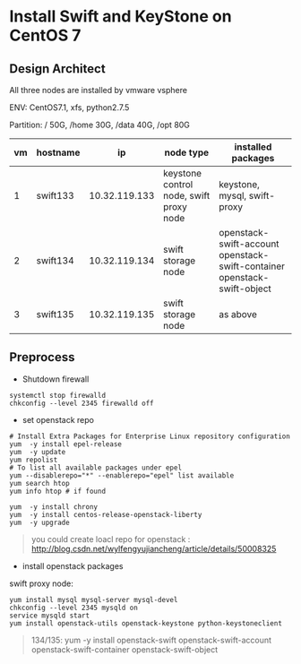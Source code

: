 # Install Swift and KeyStone on CentOS 7

<!-- toc -->

## Design Architect

All three nodes are installed by vmware vsphere

ENV: CentOS7.1, xfs, python2.7.5

Partition: \/ 50G, \/home 30G, \/data 40G, \/opt 80G

| vm | hostname | ip | node type | installed packages |
| --- | --- | --- | --- | --- |
| 1 | swift133 | 10.32.119.133 | keystone control node, swift proxy node | keystone, mysql, swift-proxy |
| 2 | swift134 | 10.32.119.134 | swift storage node | openstack-swift-account openstack-swift-container openstack-swift-object |
| 3 | swift135 | 10.32.119.135 | swift storage node | as above |

## Preprocess

* Shutdown firewall 

```
systemctl stop firewalld
chkconfig --level 2345 firewalld off
```

* set openstack repo  

```
# Install Extra Packages for Enterprise Linux repository configuration 
yum  -y install epel-release
yum  -y update
yum repolist
# To list all available packages under epel
yum --disablerepo="*" --enablerepo="epel" list available
yum search htop
yum info htop # if found

yum  -y install chrony
yum  -y install centos-release-openstack-liberty
yum  -y upgrade
```

> you could create loacl repo for openstack : [http:\/\/blog.csdn.net\/wylfengyujiancheng\/article\/details\/50008325](http://blog.csdn.net/wylfengyujiancheng/article/details/50008325)

* install openstack packages  

swift proxy node:

```
yum install mysql mysql-server mysql-devel
chkconfig --level 2345 mysqld on
service mysqld start
yum install openstack-utils openstack-keystone python-keystoneclient
```

> 134\/135: yum -y install openstack-swift openstack-swift-account openstack-swift-container openstack-swift-object

